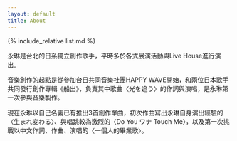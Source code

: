 ```yaml
---
layout: default
title: About
---
```


{% include_relative list.md %}

永琳是台北的日系獨立創作歌手，平時多於各式展演活動與Live House進行演出。

音樂創作的起點是從參加台日共同音樂社團HAPPY WAVE開始，和兩位日本歌手共同發行創作專輯《船出》，負責其中歌曲〈光を追う〉的作詞與演唱，是永琳第一次參與音樂製作。

現在永琳以自己名義已有推出3首創作單曲，初次作曲寫出永琳自身演出經驗的〈生まれ変わる〉、與唱跳較為激烈的〈Do You ワナ Touch Me〉，以及第一次挑戰以中文作詞、作曲、演唱的〈一個人的畢業歌〉。
